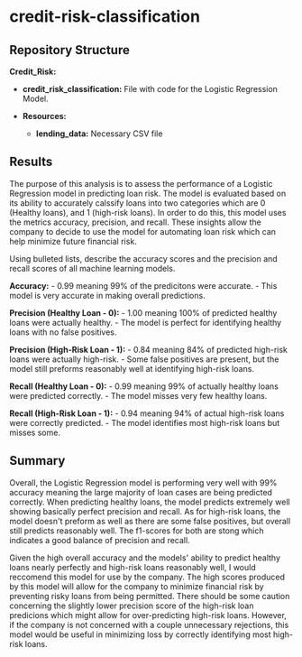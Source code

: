 # credit-risk-classification

## Repository Structure

**Credit_Risk:**
  - **credit_risk_classification:** File with code for the Logistic Regression Model.

  - **Resources:**

      - **lending_data:** Necessary CSV file


## Results

  The purpose of this analysis is to assess the performance of a Logistic Regression model in predicting loan risk. The model is evaluated based on its ability to accurately calssify loans into two categories which are 0 (Healthy loans), and 1 (high-risk loans). In order to do this, this model uses the metrics accuracy, precision, and recall. These insights allow the company to decide to use the model for automating loan risk which can help minimize future financial risk.

Using bulleted lists, describe the accuracy scores and the precision and recall scores of all machine learning models.

**Accuracy:**
    - 0.99 meaning 99% of the predicitons were accurate.
    - This model is very accurate in making overall predictions.

**Precision (Healthy Loan - 0):**
    - 1.00 meaning 100% of predicted healthy loans were actually healthy.
    - The model is perfect for identifying healthy loans with no false positives.
 
**Precision (High-Risk Loan - 1):**
    - 0.84 meaning 84% of predicted high-risk loans were actually high-risk.
    - Some false positives are present, but the model still preforms reasonably well at identifying high-risk loans.
 
**Recall (Healthy Loan - 0):**
    - 0.99 meaning 99% of actually healthy loans were predicted correctly.
    - The model misses very few healthy loans.

**Recall (High-Risk Loan - 1):**
    - 0.94 meaning 94% of actual high-risk loans were correctly predicted.
    - The model identifies most high-risk loans but misses some.

## Summary

  Overall, the Logistic Regression model is performing very well with 99% accuracy meaning the large majority of loan cases are being predicted correctly. When predicting healthy loans, the model predicts extremely well showing basically perfect precision and recall. As for high-risk loans, the model doesn't preform as well as there are some false positives, but overall still predicts reasonably well. The f1-scores for both are stong which indicates a good balance of precision and recall.

  Given the high overall accuracy and the models' ability to predict healthy loans nearly perfectly and high-risk loans reasonably well, I would reccomend this model for use by the company. The high scores produced by this model will allow for the company to minimize financial risk by preventing risky loans from being permitted. There should be some caution concerning the slightly lower precision score of the high-risk loan predicions which might allow for over-predicting high-risk loans. However, if the company is not concerned with a couple unnecessary rejections, this model would be useful in minimizing loss by correctly identifying most high-risk loans.
